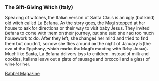 ### The Gift-Giving Witch (Italy)

Speaking of witches, the Italian version of Santa Claus is an ugly (but kind) old witch called La Befana. As the story goes, the Magi stopped
at her house to ask for directions on their way to visit baby Jesus. They invited Befana to come with them on their journey, but she said she
had too much housework to do. After they left, she changed her mind and tried to find them but couldn’t, so now she flies around on the night
of January 5 (the eve of the Epiphany, which marks the Magi’s meeting with Baby Jesus). Much like Santa, La Befana delivers toys to children.
Instead of milk and cookies, Italians leave out a plate of sausage and broccoli and a glass of wine for her.

[Babbel Magazine](https://www.babbel.com/en/magazine/11-wacky-holiday-traditions-around-the-world)
